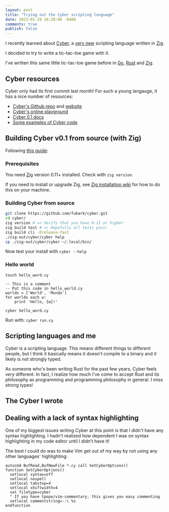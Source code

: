 ```yaml
---
layout: post
title: "Trying out the Cyber scripting language"
date: 2023-01-29 16:20:00 -0400
comments: true
publish: false
---
```


I recently learned about [Cyber](https://cyberscript.dev), a [very new](https://github.com/fubark/cyber/commit/d21f435e64da3463441da6dde504838810ea1c38) scripting language written in [Zig](https://ziglang.org/). 

I decided to try to write a tic-tac-toe game with it.

I've written this same little tic-tac-toe game before in [Go](https://github.com/sts10/tic-tac-go/blob/main/game.go), [Rust](https://github.com/sts10/rusty-tac) and [Zig](https://github.com/sts10/zig-zac-zoe).

## Cyber resources
Cyber only had its first commit last month! For such a young langauge, it has a nice number of resources:
* [Cyber's Github repo](https://github.com/fubark/cyber) and [website](https://cyberscript.dev)
* [Cyber's online playground](https://cyberscript.dev/play.html)
* [Cyber 0.1 docs](https://github.com/fubark/cyber/blob/master/docs/docs.md)
* [Some examples of Cyber code](https://github.com/fubark/cyber/tree/master/examples)

## Building Cyber v0.1 from source (with Zig)

Following [this guide](https://github.com/fubark/cyber/blob/master/docs/build.md):

### Prerequisites 

You need [Zig](https://ziglang.org/) version 0.11+ installed. Check with `zig version`. 

If you need to install or upgrade Zig, see [Zig installation wiki](https://github.com/ziglang/zig/wiki/Install-Zig-from-a-Package-Manager) for how to do this on your machine.

### Building Cyber from source

```bash
git clone https://github.com/fubark/cyber.git
cd cyber/
zig version # => Verify that you have 0.11 or higher
zig build test # => Hopefully all tests pass! 
zig build cli -Drelease-fast
./zig-out/cyber/cyber help
cp ./zig-out/cyber/cyber ~/.local/bin/
```

Now test your install with `cyber --help`

### Hello world

`touch hello_word.cy`

```cyber
-- This is a comment
-- Put this code in hello_world.cy
worlds = ['World', 'Mundo']
for worlds each w:
    print 'Hello, {w}!'
```

`cyber hello_word.cy`

Run with:
`cyber run.cy`

## Scripting languages and me

Cyber is a scripting language. This means different things to different people, but I think it basically means it doesn't compile to a binary and it likely is not strongly typed.

As someone who's been writing Rust for the past few years, Cyber feels _very_ different. In fact, I realize how much I've come to accept Rust and its philosophy as programming and programming philosophy in general. I miss strong types!

## The Cyber I wrote 



## Dealing with a lack of syntax highlighting

One of my biggest issues writing Cyber at this point is that I didn't have any syntax highlighting. I hadn't realized how dependent I was on syntax highlighting in my code editor until I didn't have it! 

The best I could do was to make Vim get out of my way by not using any other languages' highlighting:

```vim
autocmd BufRead,BufNewFile *.cy call SetCyberOptions()
function SetCyberOptions()
  setlocal syntax=off
  setlocal nospell
  setlocal tabstop=4
  setlocal shiftwidth=4
  set filetype=cyber
  " If you have tpope/vim-commentary, this gives you easy commenting
  setlocal commentstring=--\ %s
endfunction
```
